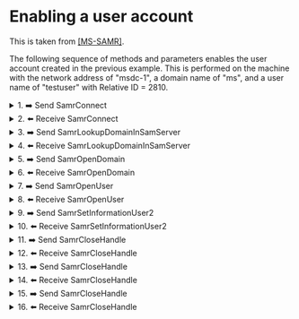 # Enabling a user account

This is taken from [\[MS-SAMR\]](https://docs.microsoft.com/en-us/openspecs/windows_protocols/ms-samr/bf8cfb76-24f7-42de-a95f-e5b9ec7435d0).

The following sequence of methods and parameters enables the user account created in the previous example. This is performed on the machine with the network address of "msdc-1", a domain name of "ms", and a user name of "testuser" with Relative ID = 2810.

<details><summary>1. ➡️ Send SamrConnect</summary>

Details [SamrConnect](https://docs.microsoft.com/en-us/openspecs/windows_protocols/ms-samr/defe2091-0a61-4dfa-be9a-2c1206d53a1f).
    
|Parameter field|Parameter value|
|--|--|
|ServerName|msdc-1|
|DesiredAccess|0x31|
</details>

<details><summary>2. ⬅️ Receive SamrConnect</summary>

|Parameter field|Parameter value|
|--|--|
|Status|0|
|ServerHandle|\[implementation-specific value\] serverHandle|
</details>

<details><summary>3. ➡️ Send SamrLookupDomainInSamServer</summary>

Details [SamrLookupDomainInSamServer](https://docs.microsoft.com/en-us/openspecs/windows_protocols/ms-samr/47492d59-e095-4398-b03e-8a062b989123).

|Parameter field|Parameter value|
|--|--|
|ServerHandle|serverHandle|
|Name.Length|4|
|Name.MaximumLength|4|
|Name.Buffer|ms|
</details>

<details><summary>4. ⬅️ Receive SamrLookupDomainInSamServer</summary>

|Parameter field|Parameter value|
|--|--|
|Status|0|
|DomainId|\[implementation-specific SID\]. For example: S-1-5-21-3448151421-356457007-600757626|
</details>

<details><summary>5. ➡️ Send SamrOpenDomain</summary>

Details [SamrOpenDomain](https://docs.microsoft.com/en-us/openspecs/windows_protocols/ms-samr/ba710c90-5b12-42f8-9e5a-d4aacc1329fa).

|Parameter field|Parameter value|
|--|--|
|ServerHandle|serverHandle|
|DesiredAccess|0x00000010|
|DomainId|S-1-5-21-3448151421-356457007-600757626|
</details>

<details><summary>6. ⬅️ Receive SamrOpenDomain</summary>

|Parameter field|Parameter value|
|--|--|
|Status|0|
|DomainHandle|\[implementation-specific value\] domainHandle|
</details>

<details><summary>7. ➡️ Send SamrOpenUser</summary>

Details [SamrOpenUser](https://docs.microsoft.com/en-us/openspecs/windows_protocols/ms-samr/0aee1c31-ec40-4633-bb56-0cf8429093c0).

|Parameter field|Parameter value|
|--|--|
|DomainHandle|domainHandle|
|DesiredAccess|0x02000000|
|UserId|2810|
</details>

<details><summary>8. ⬅️ Receive SamrOpenUser</summary>

|Parameter field|Parameter value|
|--|--|
|Status|0|
|UserHandle|\[implementation-specific value\] userHandle|
|GrantedAccess|0xf07ff|
|RelativeId|2810|
</details>

<details><summary>9. ➡️ Send SamrSetInformationUser2</summary>

Details [SamrSetInformationUser2](https://docs.microsoft.com/en-us/openspecs/windows_protocols/ms-samr/99ee9f39-43e8-4bba-ac3a-82e0c0e0699e).

|Parameter field|Parameter value|
|--|--|
|UserHandle|userHandle|
|UserInformationClass|16|
|Buffer|Control = { 0x00000010 }|
</details>

<details><summary>10. ⬅️ Receive SamrSetInformationUser2</summary>

|Parameter field|Parameter value|
|--|--|
|Status|0|
</details>

<details><summary>11. ➡️ Send SamrCloseHandle</summary>

Details [SamrCloseHandle](https://docs.microsoft.com/en-us/openspecs/windows_protocols/ms-samr/55d134df-e257-48ad-8afa-cb2ca45cd3cc).

|Parameter field|Parameter value|
|--|--|
|Handle|userHandle|
</details>

<details><summary>12. ⬅️ Receive SamrCloseHandle</summary>
    
|Parameter field|Parameter value|
|--|--|
|Status|0|
|Handle|0|
</details>

<details><summary>13. ➡️ Send SamrCloseHandle</summary>

|Parameter field|Parameter value|
|--|--|
|Handle|domainHandle|
</details>

<details><summary>14. ⬅️ Receive SamrCloseHandle</summary>

|Parameter field|Parameter value|
|--|--|
|Status|0|
|Handle|0|
</details>

<details><summary>15. ➡️ Send SamrCloseHandle</summary>

|Parameter field|Parameter value|
|--|--|
|Handle|serverHandle|
</details>

<details><summary>16. ⬅️ Receive SamrCloseHandle</summary>

|Parameter field|Parameter value|
|--|--|
|Status|0|
|Handle|0|
</details>
